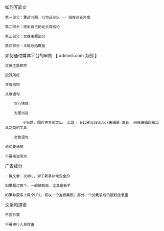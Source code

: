 如何写软文

	第一部分：重述问题，几句话足以 -- 站在读者角度

	第二部分：提出自己的论点或结论

	第三部分：文章主题部分

	第四部分：末尾总结概括

如何通过媒体平台的审核 【 admin5.com 为例 】

	文章主题相符

	投其所好

	文章结构

	文章语句

		赏心悦目

		方便浏览

			小标题、图片等方式突出  工具： WizHtmlEditor编辑器 或者  网络编辑超级工具之类的工具

		文章语句

	语句要通顺

	不要拖泥带水

广告成分

	一篇文章一次URL，对于新手非常安全的

	如果超过两个，一般被枪毙，尤其是新手

	如果非要写上两个URL，可以一个当做案例，另外一个加载最后的版权信息里

文采和道德

	不要抄袭

	不要进行人身攻击

